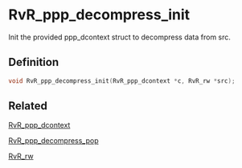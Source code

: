 # RvR_ppp_decompress_init

Init the provided ppp_dcontext struct to decompress data from src.

## Definition

```c
void RvR_ppp_decompress_init(RvR_ppp_dcontext *c, RvR_rw *src);
```

## Related

[RvR_ppp_dcontext](/rvr/rvr/ppp_dcontext)

[RvR_ppp_decompress_pop](/rvr/rvr/ppp_decompress_pop)

[RvR_rw](/rvr/rvr/rw)
